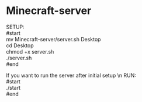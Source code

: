 # Minecraft-server
SETUP:  
#start  
mv Minecraft-server/server.sh Desktop  
cd Desktop  
chmod +x server.sh  
./server.sh  
#end  

If you want to run the server after initial setup \n
RUN:  
#start  
./start  
#end  
